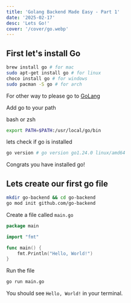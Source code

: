 ```yaml
---
title: 'Golang Backend Made Easy - Part 1'
date: '2025-02-17'
desc: 'Lets Go!'
cover: '/cover/go.webp'
---
```


## First let's install Go

```sh
brew install go # for mac
sudo apt-get install go # for linux
choco install go # for windows
sudo pacman -S go # for arch
```

For other way to please go to [GoLang](https://golang.org/dl/)

Add go to your path

bash or zsh

```sh
export PATH=$PATH:/usr/local/go/bin
```

lets check if go is installed

```sh
go version # go version go1.24.0 linux/amd64
```

Congrats you have installed go!

## Lets create our first go file

```sh
mkdir go-backend && cd go-backend
go mod init github.com/go-backend
```

Create a file called `main.go`

```go
package main

import "fmt"

func main() {
	fmt.Println("Hello, World!")
}
```

Run the file

```sh
go run main.go
```

You should see `Hello, World!` in your terminal.

